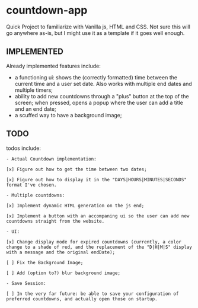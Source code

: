 # countdown-app
Quick Project to familiarize with Vanilla js, HTML and CSS. Not sure this will go anywhere as-is, but I might use it as a template if it goes well enough.

## IMPLEMENTED
Already implemented features include: 
 - a functioning ui: shows the (correctly formatted) time between the current time and a user set date. Also works with multiple end dates and multiple timers;
 - ability to add new countdowns through a "plus" button at the top of the screen; when pressed, opens a popup where the user can add a title and an end date;
 - a scuffed way to have a background image;

## TODO

todos include: 

	- Actual Countdown implementation: 

	[x] Figure out how to get the time between two dates;

	[x] Figure out how to display it in the "DAYS|HOURS|MINUTES|SECONDS" format I've chosen.

	- Multiple countdowns:

	[x] Implement dynamic HTML generation on the js end;
	
	[x] Implement a button with an accompaning ui so the user can add new countdowns straight from the website.

	- UI: 

	[x] Change display mode for expired countdowns (currently, a color change to a shade of red, and the replacement of the "D|H|M|S" display with a message and the original endDate);

	[ ] Fix the Background Image;

	[ ] Add (option to?) blur background image;

	- Save Session: 

	[ ] In the very far future: be able to save your configuration of preferred countdowns, and actually open those on startup. 